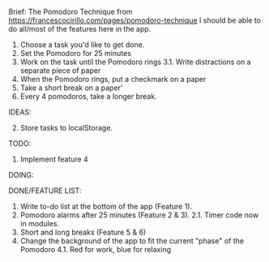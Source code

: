 Brief:
The Pomodoro Technique from https://francescocirillo.com/pages/pomodoro-technique
I should be able to do all/most of the features here in the app.

1. Choose a task you'd like to get done.
2. Set the Pomodoro for 25 minutes
3. Work on the task until the Pomodoro rings
  3.1. Write distractions on a separate piece of paper
4. When the Pomodoro rings, put a checkmark on a paper
5. Take a short break on a paper'
6. Every 4 pomodoros, take a longer break.

IDEAS: 

2. Store tasks to localStorage.

TODO:
1. Implement feature 4

DOING:


DONE/FEATURE LIST:
1. Write to-do list at the bottom of the app (Feature 1).
2. Pomodoro alarms after 25 minutes (Feature 2 & 3).
  2.1. Timer code now in modules.
3. Short and long breaks (Feature 5 & 6)
4. Change the background of the app to fit the current "phase" of the Pomodoro
  4.1. Red for work, blue for relaxing